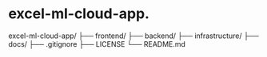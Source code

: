 # excel-ml-cloud-app.
excel-ml-cloud-app/
├── frontend/
├── backend/
├── infrastructure/
├── docs/
├── .gitignore
├── LICENSE
└── README.md
